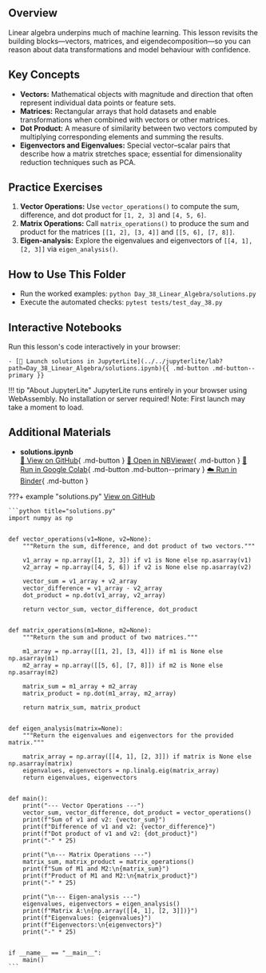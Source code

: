 ## Overview

Linear algebra underpins much of machine learning. This lesson revisits the building blocks—vectors, matrices, and eigendecomposition—so you can reason about data transformations and model behaviour with confidence.

## Key Concepts

- **Vectors:** Mathematical objects with magnitude and direction that often represent individual data points or feature sets.
- **Matrices:** Rectangular arrays that hold datasets and enable transformations when combined with vectors or other matrices.
- **Dot Product:** A measure of similarity between two vectors computed by multiplying corresponding elements and summing the results.
- **Eigenvectors and Eigenvalues:** Special vector–scalar pairs that describe how a matrix stretches space; essential for dimensionality reduction techniques such as PCA.

## Practice Exercises

1. **Vector Operations:** Use `vector_operations()` to compute the sum, difference, and dot product for `[1, 2, 3]` and `[4, 5, 6]`.
1. **Matrix Operations:** Call `matrix_operations()` to produce the sum and product for the matrices `[[1, 2], [3, 4]]` and `[[5, 6], [7, 8]]`.
1. **Eigen-analysis:** Explore the eigenvalues and eigenvectors of `[[4, 1], [2, 3]]` via `eigen_analysis()`.

## How to Use This Folder

- Run the worked examples: `python Day_38_Linear_Algebra/solutions.py`
- Execute the automated checks: `pytest tests/test_day_38.py`



## Interactive Notebooks

Run this lesson's code interactively in your browser:

    - [🚀 Launch solutions in JupyterLite](../../jupyterlite/lab?path=Day_38_Linear_Algebra/solutions.ipynb){{ .md-button .md-button--primary }}

!!! tip "About JupyterLite"
    JupyterLite runs entirely in your browser using WebAssembly. No installation or server required! Note: First launch may take a moment to load.
## Additional Materials

- **solutions.ipynb**  
  [📁 View on GitHub](https://github.com/saint2706/Coding-For-MBA/blob/main/Day_38_Linear_Algebra/solutions.ipynb){ .md-button } 
  [📓 Open in NBViewer](https://nbviewer.org/github/saint2706/Coding-For-MBA/blob/main/Day_38_Linear_Algebra/solutions.ipynb){ .md-button } 
  [🚀 Run in Google Colab](https://colab.research.google.com/github/saint2706/Coding-For-MBA/blob/main/Day_38_Linear_Algebra/solutions.ipynb){ .md-button .md-button--primary } 
  [☁️ Run in Binder](https://mybinder.org/v2/gh/saint2706/Coding-For-MBA/main?filepath=Day_38_Linear_Algebra/solutions.ipynb){ .md-button }

???+ example "solutions.py"
    [View on GitHub](https://github.com/saint2706/Coding-For-MBA/blob/main/Day_38_Linear_Algebra/solutions.py)

    ```python title="solutions.py"
    import numpy as np


    def vector_operations(v1=None, v2=None):
        """Return the sum, difference, and dot product of two vectors."""

        v1_array = np.array([1, 2, 3]) if v1 is None else np.asarray(v1)
        v2_array = np.array([4, 5, 6]) if v2 is None else np.asarray(v2)

        vector_sum = v1_array + v2_array
        vector_difference = v1_array - v2_array
        dot_product = np.dot(v1_array, v2_array)

        return vector_sum, vector_difference, dot_product


    def matrix_operations(m1=None, m2=None):
        """Return the sum and product of two matrices."""

        m1_array = np.array([[1, 2], [3, 4]]) if m1 is None else np.asarray(m1)
        m2_array = np.array([[5, 6], [7, 8]]) if m2 is None else np.asarray(m2)

        matrix_sum = m1_array + m2_array
        matrix_product = np.dot(m1_array, m2_array)

        return matrix_sum, matrix_product


    def eigen_analysis(matrix=None):
        """Return the eigenvalues and eigenvectors for the provided matrix."""

        matrix_array = np.array([[4, 1], [2, 3]]) if matrix is None else np.asarray(matrix)
        eigenvalues, eigenvectors = np.linalg.eig(matrix_array)
        return eigenvalues, eigenvectors


    def main():
        print("--- Vector Operations ---")
        vector_sum, vector_difference, dot_product = vector_operations()
        print(f"Sum of v1 and v2: {vector_sum}")
        print(f"Difference of v1 and v2: {vector_difference}")
        print(f"Dot product of v1 and v2: {dot_product}")
        print("-" * 25)

        print("\n--- Matrix Operations ---")
        matrix_sum, matrix_product = matrix_operations()
        print(f"Sum of M1 and M2:\n{matrix_sum}")
        print(f"Product of M1 and M2:\n{matrix_product}")
        print("-" * 25)

        print("\n--- Eigen-analysis ---")
        eigenvalues, eigenvectors = eigen_analysis()
        print(f"Matrix A:\n{np.array([[4, 1], [2, 3]])}")
        print(f"Eigenvalues: {eigenvalues}")
        print(f"Eigenvectors:\n{eigenvectors}")
        print("-" * 25)


    if __name__ == "__main__":
        main()
    ```
